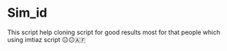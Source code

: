 # Sim_id
This script help cloning script for good results most for that people which using imtiaz script 😐😐🇦🇫
